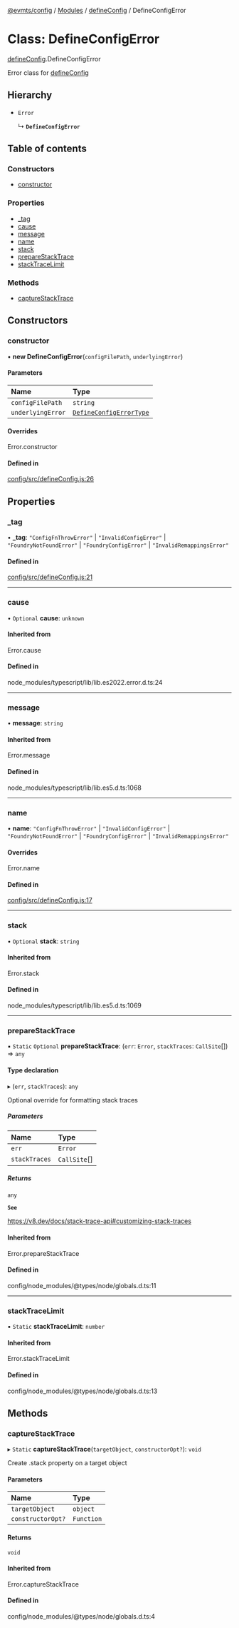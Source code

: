 [@evmts/config](../README.md) / [Modules](../modules.md) / [defineConfig](../modules/defineConfig.md) / DefineConfigError

# Class: DefineConfigError

[defineConfig](../modules/defineConfig.md).DefineConfigError

Error class for [defineConfig](../modules/defineConfig.md#defineconfig)

## Hierarchy

- `Error`

  ↳ **`DefineConfigError`**

## Table of contents

### Constructors

- [constructor](defineConfig.DefineConfigError.md#constructor)

### Properties

- [\_tag](defineConfig.DefineConfigError.md#_tag)
- [cause](defineConfig.DefineConfigError.md#cause)
- [message](defineConfig.DefineConfigError.md#message)
- [name](defineConfig.DefineConfigError.md#name)
- [stack](defineConfig.DefineConfigError.md#stack)
- [prepareStackTrace](defineConfig.DefineConfigError.md#preparestacktrace)
- [stackTraceLimit](defineConfig.DefineConfigError.md#stacktracelimit)

### Methods

- [captureStackTrace](defineConfig.DefineConfigError.md#capturestacktrace)

## Constructors

### constructor

• **new DefineConfigError**(`configFilePath`, `underlyingError`)

#### Parameters

| Name | Type |
| :------ | :------ |
| `configFilePath` | `string` |
| `underlyingError` | [`DefineConfigErrorType`](../modules/types.md#defineconfigerrortype) |

#### Overrides

Error.constructor

#### Defined in

[config/src/defineConfig.js:26](https://github.com/evmts/evmts-monorepo/blob/main/config/src/defineConfig.js#L26)

## Properties

### \_tag

• **\_tag**: ``"ConfigFnThrowError"`` \| ``"InvalidConfigError"`` \| ``"FoundryNotFoundError"`` \| ``"FoundryConfigError"`` \| ``"InvalidRemappingsError"``

#### Defined in

[config/src/defineConfig.js:21](https://github.com/evmts/evmts-monorepo/blob/main/config/src/defineConfig.js#L21)

___

### cause

• `Optional` **cause**: `unknown`

#### Inherited from

Error.cause

#### Defined in

node_modules/typescript/lib/lib.es2022.error.d.ts:24

___

### message

• **message**: `string`

#### Inherited from

Error.message

#### Defined in

node_modules/typescript/lib/lib.es5.d.ts:1068

___

### name

• **name**: ``"ConfigFnThrowError"`` \| ``"InvalidConfigError"`` \| ``"FoundryNotFoundError"`` \| ``"FoundryConfigError"`` \| ``"InvalidRemappingsError"``

#### Overrides

Error.name

#### Defined in

[config/src/defineConfig.js:17](https://github.com/evmts/evmts-monorepo/blob/main/config/src/defineConfig.js#L17)

___

### stack

• `Optional` **stack**: `string`

#### Inherited from

Error.stack

#### Defined in

node_modules/typescript/lib/lib.es5.d.ts:1069

___

### prepareStackTrace

▪ `Static` `Optional` **prepareStackTrace**: (`err`: `Error`, `stackTraces`: `CallSite`[]) => `any`

#### Type declaration

▸ (`err`, `stackTraces`): `any`

Optional override for formatting stack traces

##### Parameters

| Name | Type |
| :------ | :------ |
| `err` | `Error` |
| `stackTraces` | `CallSite`[] |

##### Returns

`any`

**`See`**

https://v8.dev/docs/stack-trace-api#customizing-stack-traces

#### Inherited from

Error.prepareStackTrace

#### Defined in

config/node_modules/@types/node/globals.d.ts:11

___

### stackTraceLimit

▪ `Static` **stackTraceLimit**: `number`

#### Inherited from

Error.stackTraceLimit

#### Defined in

config/node_modules/@types/node/globals.d.ts:13

## Methods

### captureStackTrace

▸ `Static` **captureStackTrace**(`targetObject`, `constructorOpt?`): `void`

Create .stack property on a target object

#### Parameters

| Name | Type |
| :------ | :------ |
| `targetObject` | `object` |
| `constructorOpt?` | `Function` |

#### Returns

`void`

#### Inherited from

Error.captureStackTrace

#### Defined in

config/node_modules/@types/node/globals.d.ts:4
